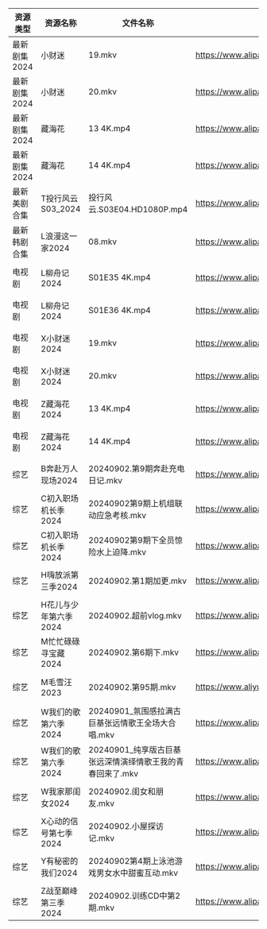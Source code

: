 | 资源类型     | 资源名称          | 文件名称                                | 分享链接                                      | 更新时间                |
| -------- | ------------- | ----------------------------------- | ----------------------------------------- | ------------------- |
| 最新剧集2024 | 小财迷           | 19.mkv                              | https://www.alipan.com/s/WT7GYCT6ddM      | 2024-09-02 14:10:26 |
| 最新剧集2024 | 小财迷           | 20.mkv                              | https://www.alipan.com/s/WT7GYCT6ddM      | 2024-09-02 14:10:26 |
| 最新剧集2024 | 藏海花           | 13 4K.mp4                           | https://www.alipan.com/s/iYoycURPfrB      | 2024-09-02 18:11:22 |
| 最新剧集2024 | 藏海花           | 14 4K.mp4                           | https://www.alipan.com/s/iYoycURPfrB      | 2024-09-02 18:11:22 |
| 最新美剧合集   | T投行风云S03_2024 | 投行风云.S03E04.HD1080P.mp4             | https://www.alipan.com/s/r4CJznux8Zc      | 2024-09-02 12:06:53 |
| 最新韩剧合集   | L浪漫这一家2024    | 08.mkv                              | https://www.alipan.com/s/TAmZbxvBoBi      | 2024-09-02 00:06:18 |
| 电视剧      | L柳舟记2024      | S01E35 4K.mp4                       | https://www.alipan.com/s/wDdCknHUD6o      | 2024-09-02 18:06:08 |
| 电视剧      | L柳舟记2024      | S01E36 4K.mp4                       | https://www.alipan.com/s/wDdCknHUD6o      | 2024-09-02 18:06:07 |
| 电视剧      | X小财迷2024      | 19.mkv                              | https://www.alipan.com/s/QfSUm3N2tfB      | 2024-09-02 14:07:05 |
| 电视剧      | X小财迷2024      | 20.mkv                              | https://www.alipan.com/s/QfSUm3N2tfB      | 2024-09-02 14:07:04 |
| 电视剧      | Z藏海花2024      | 13 4K.mp4                           | https://www.alipan.com/s/zqg7QsAadFY      | 2024-09-02 18:07:29 |
| 电视剧      | Z藏海花2024      | 14 4K.mp4                           | https://www.alipan.com/s/zqg7QsAadFY      | 2024-09-02 18:07:28 |
| 综艺       | B奔赴万人现场2024   | 20240902.第9期奔赴充电日记.mkv              | https://www.alipan.com/s/4u7m3VMcqux      | 2024-09-02 14:07:31 |
| 综艺       | C初入职场机长季2024  | 20240902第9期上机组联动应急考核.mkv            | https://www.alipan.com/s/a9hmC3o2B18      | 2024-09-02 14:07:35 |
| 综艺       | C初入职场机长季2024  | 20240902第9期下全员惊险水上迫降.mkv            | https://www.alipan.com/s/a9hmC3o2B18      | 2024-09-02 14:07:35 |
| 综艺       | H嗨放派第三季2024   | 20240902.第1期加更.mkv                  | https://www.alipan.com/s/VRKJ132nbcQ      | 2024-09-02 14:07:48 |
| 综艺       | H花儿与少年第六季2024 | 20240902.超前vlog.mkv                 | https://www.alipan.com/s/etrBePtYsJ7      | 2024-09-02 14:07:54 |
| 综艺       | M忙忙碌碌寻宝藏2024  | 20240902.第6期下.mkv                   | https://www.alipan.com/s/TtfyudAgS8v      | 2024-09-02 14:08:11 |
| 综艺       | M毛雪汪2023      | 20240902.第95期.mkv                   | https://www.aliyundrive.com/s/asPqfgPRqAg | 2024-09-02 14:08:15 |
| 综艺       | W我们的歌第六季2024  | 20240901_氛围感拉满古巨基张远情歌王全场大合唱.mkv     | https://www.alipan.com/s/7QHb1Czg7nU      | 2024-09-02 00:08:57 |
| 综艺       | W我们的歌第六季2024  | 20240901_纯享版古巨基张远深情演绎情歌王我的青春回来了.mkv | https://www.alipan.com/s/7QHb1Czg7nU      | 2024-09-02 00:08:57 |
| 综艺       | W我家那闺女2024    | 20240902.闺女和朋友.mkv                  | https://www.alipan.com/s/6Zh3yAep1kC      | 2024-09-02 14:09:09 |
| 综艺       | X心动的信号第七季2024 | 20240902.小屋探访记.mkv                  | https://www.alipan.com/s/wQqfQxMS8Sx      | 2024-09-02 14:09:20 |
| 综艺       | Y有秘密的我们2024   | 20240902第4期上泳池游戏男女水中甜蜜互动.mkv        | https://www.alipan.com/s/knSE43DBBa6      | 2024-09-02 14:09:25 |
| 综艺       | Z战至巅峰第三季2024  | 20240902.训练CD中第2期.mkv               | https://www.alipan.com/s/5yE689QzaiL      | 2024-09-02 14:09:33 |
